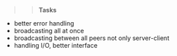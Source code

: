 >> **Tasks** 

- better error handling 
- broadcasting all at once
- broadcasting between all peers not only server-client
- handling I/O, better interface


